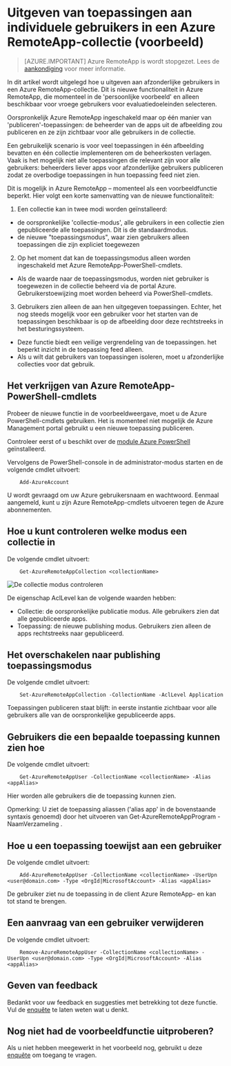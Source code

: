 <properties
   pageTitle="Uitgeven van toepassingen aan individuele gebruikers in een Azure RemoteApp-collectie (voorbeeld) | Microsoft Azure"
   description="Informatie over hoe u apps voor afzonderlijke gebruikers kunt publiceren in plaats van afhankelijk van groepen in Azure RemoteApp."
   services="remoteapp-preview"
   documentationCenter=""
   authors="piotrci"
   manager="mbaldwin"
   editor=""/>

<tags
   ms.service="remoteapp"
   ms.devlang="na"
   ms.topic="hero-article"
   ms.tgt_pltfrm="na"
   ms.workload="compute"
   ms.date="08/15/2016"
   ms.author="piotrci"/>

# <a name="publish-applications-to-individual-users-in-an-azure-remoteapp-collection-preview"></a>Uitgeven van toepassingen aan individuele gebruikers in een Azure RemoteApp-collectie (voorbeeld)

> [AZURE.IMPORTANT]
> Azure RemoteApp is wordt stopgezet. Lees de [aankondiging](https://go.microsoft.com/fwlink/?linkid=821148) voor meer informatie.

In dit artikel wordt uitgelegd hoe u uitgeven aan afzonderlijke gebruikers in een Azure RemoteApp-collectie. Dit is nieuwe functionaliteit in Azure RemoteApp, die momenteel in de 'persoonlijke voorbeeld' en alleen beschikbaar voor vroege gebruikers voor evaluatiedoeleinden selecteren.

Oorspronkelijk Azure RemoteApp ingeschakeld maar op één manier van 'publiceren'-toepassingen: de beheerder van de apps uit de afbeelding zou publiceren en ze zijn zichtbaar voor alle gebruikers in de collectie.

Een gebruikelijk scenario is voor veel toepassingen in één afbeelding bevatten en één collectie implementeren om de beheerkosten verlagen. Vaak is het mogelijk niet alle toepassingen die relevant zijn voor alle gebruikers: beheerders liever apps voor afzonderlijke gebruikers publiceren zodat ze overbodige toepassingen in hun toepassing feed niet zien.

Dit is mogelijk in Azure RemoteApp – momenteel als een voorbeeldfunctie beperkt. Hier volgt een korte samenvatting van de nieuwe functionaliteit:

1. Een collectie kan in twee modi worden geïnstalleerd:
 
  - de oorspronkelijke 'collectie-modus', alle gebruikers in een collectie zien gepubliceerde alle toepassingen. Dit is de standaardmodus.
  - de nieuwe "toepassingsmodus", waar zien gebruikers alleen toepassingen die zijn expliciet toegewezen

2. Op het moment dat kan de toepassingsmodus alleen worden ingeschakeld met Azure RemoteApp-PowerShell-cmdlets.

  - Als de waarde naar de toepassingsmodus, worden niet gebruiker is toegewezen in de collectie beheerd via de portal Azure. Gebruikerstoewijzing moet worden beheerd via PowerShell-cmdlets.

3. Gebruikers zien alleen de aan hen uitgegeven toepassingen. Echter, het nog steeds mogelijk voor een gebruiker voor het starten van de toepassingen beschikbaar is op de afbeelding door deze rechtstreeks in het besturingssysteem.
  - Deze functie biedt een veilige vergrendeling van de toepassingen. het beperkt inzicht in de toepassing feed alleen.
  - Als u wilt dat gebruikers van toepassingen isoleren, moet u afzonderlijke collecties voor dat gebruik.

## <a name="how-to-get-azure-remoteapp-powershell-cmdlets"></a>Het verkrijgen van Azure RemoteApp-PowerShell-cmdlets

Probeer de nieuwe functie in de voorbeeldweergave, moet u de Azure PowerShell-cmdlets gebruiken. Het is momenteel niet mogelijk de Azure Management portal gebruikt u een nieuwe toepassing publiceren.

Controleer eerst of u beschikt over de [module Azure PowerShell](../powershell-install-configure.md) geïnstalleerd.

Vervolgens de PowerShell-console in de administrator-modus starten en de volgende cmdlet uitvoert:

        Add-AzureAccount

U wordt gevraagd om uw Azure gebruikersnaam en wachtwoord. Eenmaal aangemeld, kunt u zijn Azure RemoteApp-cmdlets uitvoeren tegen de Azure abonnementen.

## <a name="how-to-check-which-mode-a-collection-is-in"></a>Hoe u kunt controleren welke modus een collectie in

De volgende cmdlet uitvoert:

        Get-AzureRemoteAppCollection <collectionName>

![De collectie modus controleren](./media/remoteapp-perapp/araacllelvel.png)

De eigenschap AclLevel kan de volgende waarden hebben:

- Collectie: de oorspronkelijke publicatie modus. Alle gebruikers zien dat alle gepubliceerde apps.
- Toepassing: de nieuwe publishing modus. Gebruikers zien alleen de apps rechtstreeks naar gepubliceerd.

## <a name="how-to-switch-to-application-publishing-mode"></a>Het overschakelen naar publishing toepassingsmodus

De volgende cmdlet uitvoert:

        Set-AzureRemoteAppCollection -CollectionName -AclLevel Application

Toepassingen publiceren staat blijft: in eerste instantie zichtbaar voor alle gebruikers alle van de oorspronkelijke gepubliceerde apps.

## <a name="how-to-list-users-who-can-see-a-specific-application"></a>Gebruikers die een bepaalde toepassing kunnen zien hoe

De volgende cmdlet uitvoert:

        Get-AzureRemoteAppUser -CollectionName <collectionName> -Alias <appAlias>

Hier worden alle gebruikers die de toepassing kunnen zien.

Opmerking: U ziet de toepassing aliassen ('alias app' in de bovenstaande syntaxis genoemd) door het uitvoeren van Get-AzureRemoteAppProgram - NaamVerzameling <collectionName>.

## <a name="how-to-assign-an-application-to-a-user"></a>Hoe u een toepassing toewijst aan een gebruiker

De volgende cmdlet uitvoert:

        Add-AzureRemoteAppUser -CollectionName <collectionName> -UserUpn <user@domain.com> -Type <OrgId|MicrosoftAccount> -Alias <appAlias>

De gebruiker ziet nu de toepassing in de client Azure RemoteApp- en kan tot stand te brengen.

## <a name="how-to-remove-an-application-from-a-user"></a>Een aanvraag van een gebruiker verwijderen

De volgende cmdlet uitvoert:

        Remove-AzureRemoteAppUser -CollectionName <collectionName> -UserUpn <user@domain.com> -Type <OrgId|MicrosoftAccount> -Alias <appAlias>

## <a name="providing-feedback"></a>Geven van feedback
Bedankt voor uw feedback en suggesties met betrekking tot deze functie. Vul de [enquête](http://www.instant.ly/s/FDdrb) te laten weten wat u denkt.

## <a name="havent-had-a-chance-to-try-the-preview-feature"></a>Nog niet had de voorbeeldfunctie uitproberen?
Als u niet hebben meegewerkt in het voorbeeld nog, gebruikt u deze [enquête](http://www.instant.ly/s/AY83p) om toegang te vragen.
